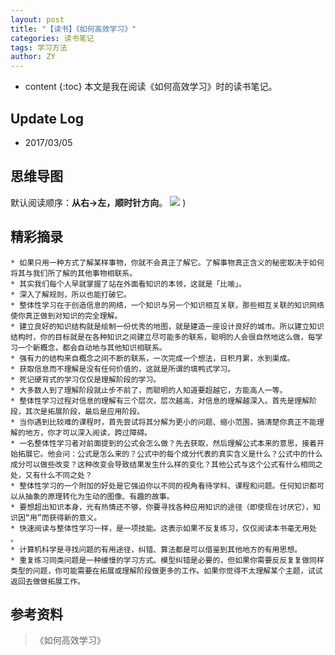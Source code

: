 ```yaml
---
layout: post
title: "【读书】《如何高效学习》"
categories: 读书笔记
tags: 学习方法
author: ZY
---
```


* content
{:toc}
本文是我在阅读《如何高效学习》时的读书笔记。





## Update Log
- 2017/03/05

## 思维导图
默认阅读顺序：**从右→左，顺时针方向**。
![](https://raw.githubusercontent.com/woaielf/woaielf.github.io/master/_posts/Pic/1703/170305-1.png)
)

## 精彩摘录

    * 如果只用一种方式了解某样事物，你就不会真正了解它。了解事物真正含义的秘密取决于如何将其与我们所了解的其他事物相联系。
    * 其实我们每个人早就掌握了站在外面看知识的本领，这就是「比喻」。
    * 深入了解规则，所以也能打破它。
    * 整体性学习在于创造信息的网络，一个知识与另一个知识相互关联，那些相互关联的知识网络使你真正做到对知识的完全理解。
    * 建立良好的知识结构就是绘制一份优秀的地图，就是建造一座设计良好的城市。所以建立知识结构时，你的目标就是在各种知识之间建立尽可能多的联系，聪明的人会很自然地这么做，每学习一个新概念，都会自动地与其他知识相联系。
    * 强有力的结构来自概念之间不断的联系，一次完成一个想法，日积月累，水到渠成。
    * 获取信息而不理解是没有任何价值的，这就是所谓的填鸭式学习。
    * 死记硬背式的学习仅仅是理解阶段的学习。
    * 大多数人到了理解阶段就止步不前了，而聪明的人知道要超越它，方能高人一等。
    * 整体性学习过程对信息的理解有三个层次，层次越高，对信息的理解越深入。首先是理解阶段，其次是拓展阶段，最后是应用阶段。
    * 当你遇到比较难的课程时，首先尝试将其分解为更小的问题、缩小范围，搞清楚你真正不能理解的地方，你才可以深入阅读，跨过障碍。
    * 一名整体性学习者对前面提到的公式会怎么做？先去获取，然后理解公式本来的意思，接着开始拓展它。他会问：公式是怎么来的？公式中的每个成分代表的真实含义是什么？公式中的什么成分可以做些改变？这种改变会导致结果发生什么样的变化？其他公式与这个公式有什么相同之处，又有什么不同之处？
    * 整体性学习的一个附加的好处是它强迫你以不同的视角看待学科、课程和问题。任何知识都可以从抽象的原理转化为生动的图像、有趣的故事。
    * 要想超出知识本身，光有热情还不够，你要寻找各种应用知识的途径（即使现在讨厌它），知识因“用”而获得新的意义。
    * 快速阅读与整体性学习一样，是一项技能。这表示如果不反复练习，仅仅阅读本书毫无用处 。
    * 计算机科学是寻找问题的有用途径，纠错、算法都是可以借鉴到其他地方的有用思想。
    * 重复练习同类问题是一种缓慢的学习方式。模型纠错是必要的，但如果你需要反反复复做同样类型的问题，你可能需要在拓展或理解阶段做更多的工作。如果你觉得不太理解某个主题，试试返回去做做拓展工作。






## 参考资料
> 《如何高效学习》

